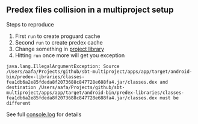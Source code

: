 
## Predex files collision in a multiproject setup



Steps to reproduce

1. First `run` to create proguard cache
2. Second `run` to create predex cache 
3. Change something in [project library](core/src/main/scala/com/test/core/activity/CoreMainActivity.scala)
4. Hitting `run` once more will get you exception
```
java.lang.IllegalArgumentException: Source /Users/aafa/Projects/github/sbt-multiproject/apps/app/target/android-bin/predex-libraries/classes-fea1db6a2e85fdeda8f2073688c847728e688fa4.jar/classes.dex and destination /Users/aafa/Projects/github/sbt-multiproject/apps/app/target/android-bin/predex-libraries/classes-fea1db6a2e85fdeda8f2073688c847728e688fa4.jar/classes.dex must be different
```

See full [console.log](console.log) for details